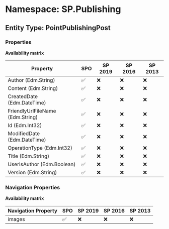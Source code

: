 # Namespace: SP.Publishing

## Entity Type: PointPublishingPost

### Properties

**Availability matrix**

Property | SPO | SP 2019 | SP 2016 | SP 2013
----------|-----|---------|---------|--------
Author (Edm.String) | ✅ | ❌ | ❌ | ❌
Content (Edm.String) | ✅ | ❌ | ❌ | ❌
CreatedDate (Edm.DateTime) | ✅ | ❌ | ❌ | ❌
FriendlyUrlFileName (Edm.String) | ✅ | ❌ | ❌ | ❌
Id (Edm.Int32) | ✅ | ❌ | ❌ | ❌
ModifiedDate (Edm.DateTime) | ✅ | ❌ | ❌ | ❌
OperationType (Edm.Int32) | ✅ | ❌ | ❌ | ❌
Title (Edm.String) | ✅ | ❌ | ❌ | ❌
UserIsAuthor (Edm.Boolean) | ✅ | ❌ | ❌ | ❌
Version (Edm.String) | ✅ | ❌ | ❌ | ❌

### Navigation Properties

**Availability matrix**

Navigation Property | SPO | SP 2019 | SP 2016 | SP 2013
----------|-----|---------|---------|--------
images | ✅ | ❌ | ❌ | ❌
